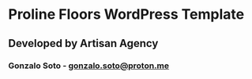 # Proline Floors WordPress Template
## Developed by Artisan Agency
### Gonzalo Soto - gonzalo.soto@proton.me